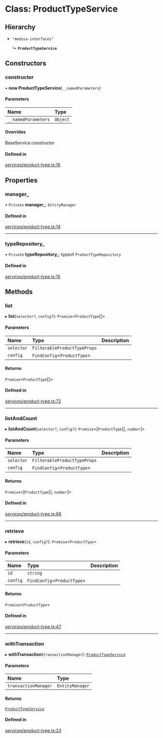 # Class: ProductTypeService

## Hierarchy

- `"medusa-interfaces"`

  ↳ **`ProductTypeService`**

## Constructors

### constructor

• **new ProductTypeService**(`__namedParameters`)

#### Parameters

| Name | Type |
| :------ | :------ |
| `__namedParameters` | `Object` |

#### Overrides

BaseService.constructor

#### Defined in

[services/product-type.ts:16](https://github.com/medusajs/medusa/blob/32b066d92/packages/medusa/src/services/product-type.ts#L16)

## Properties

### manager\_

• `Private` **manager\_**: `EntityManager`

#### Defined in

[services/product-type.ts:14](https://github.com/medusajs/medusa/blob/32b066d92/packages/medusa/src/services/product-type.ts#L14)

___

### typeRepository\_

• `Private` **typeRepository\_**: typeof `ProductTypeRepository`

#### Defined in

[services/product-type.ts:15](https://github.com/medusajs/medusa/blob/32b066d92/packages/medusa/src/services/product-type.ts#L15)

## Methods

### list

▸ **list**(`selector?`, `config?`): `Promise`<`ProductType`[]\>

#### Parameters

| Name | Type | Description |
| :------ | :------ | :------ |
| `selector` | `FilterableProductTypeProps` |  |
| `config` | `FindConfig`<`ProductType`\> |  |

#### Returns

`Promise`<`ProductType`[]\>

#### Defined in

[services/product-type.ts:72](https://github.com/medusajs/medusa/blob/32b066d92/packages/medusa/src/services/product-type.ts#L72)

___

### listAndCount

▸ **listAndCount**(`selector?`, `config?`): `Promise`<[`ProductType`[], `number`]\>

#### Parameters

| Name | Type | Description |
| :------ | :------ | :------ |
| `selector` | `FilterableProductTypeProps` |  |
| `config` | `FindConfig`<`ProductType`\> |  |

#### Returns

`Promise`<[`ProductType`[], `number`]\>

#### Defined in

[services/product-type.ts:88](https://github.com/medusajs/medusa/blob/32b066d92/packages/medusa/src/services/product-type.ts#L88)

___

### retrieve

▸ **retrieve**(`id`, `config?`): `Promise`<`ProductType`\>

#### Parameters

| Name | Type | Description |
| :------ | :------ | :------ |
| `id` | `string` |  |
| `config` | `FindConfig`<`ProductType`\> |  |

#### Returns

`Promise`<`ProductType`\>

#### Defined in

[services/product-type.ts:47](https://github.com/medusajs/medusa/blob/32b066d92/packages/medusa/src/services/product-type.ts#L47)

___

### withTransaction

▸ **withTransaction**(`transactionManager`): [`ProductTypeService`](ProductTypeService.md)

#### Parameters

| Name | Type |
| :------ | :------ |
| `transactionManager` | `EntityManager` |

#### Returns

[`ProductTypeService`](ProductTypeService.md)

#### Defined in

[services/product-type.ts:23](https://github.com/medusajs/medusa/blob/32b066d92/packages/medusa/src/services/product-type.ts#L23)
